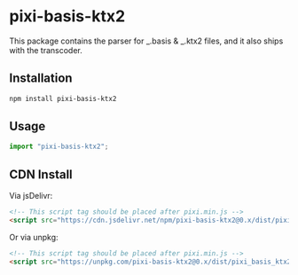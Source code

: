# pixi-basis-ktx2

This package contains the parser for _.basis & _.ktx2 files, and it also ships with the transcoder.

## Installation

```bash
npm install pixi-basis-ktx2
```

## Usage

```js
import "pixi-basis-ktx2";
```

## CDN Install

Via jsDelivr:

```html
<!-- This script tag should be placed after pixi.min.js -->
<script src="https://cdn.jsdelivr.net/npm/pixi-basis-ktx2@0.x/dist/pixi_basis_ktx2.min.js"></script>
```

Or via unpkg:

```html
<!-- This script tag should be placed after pixi.min.js -->
<script src="https://unpkg.com/pixi-basis-ktx2@0.x/dist/pixi_basis_ktx2.min.js"></script>
```
